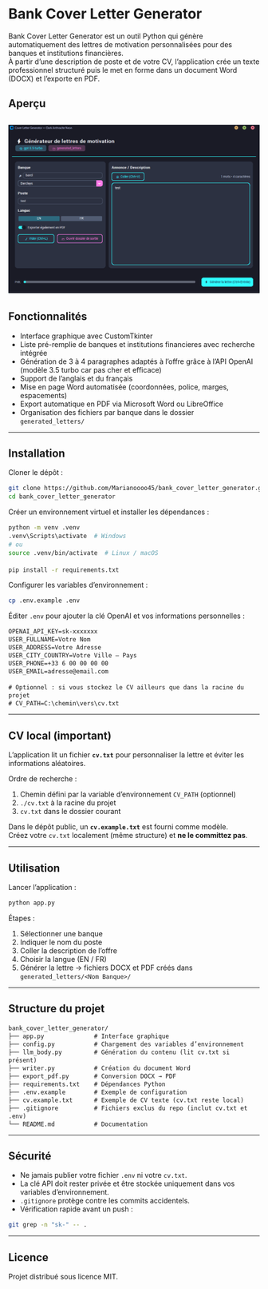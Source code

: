 # Bank Cover Letter Generator

Bank Cover Letter Generator est un outil Python qui génère automatiquement des lettres de motivation personnalisées pour des banques et institutions financières.  
À partir d’une description de poste et de votre CV, l’application crée un texte professionnel structuré puis le met en forme dans un document Word (DOCX) et l’exporte en PDF.

## Aperçu

![Interface – Dark Mode](docs/screenshot-ui.png)
---

## Fonctionnalités

- Interface graphique avec CustomTkinter  
- Liste pré-remplie de banques et institutions financieres avec recherche intégrée  
- Génération de 3 à 4 paragraphes adaptés à l’offre grâce à l’API OpenAI (modèle 3.5 turbo car pas cher et efficace) 
- Support de l’anglais et du français  
- Mise en page Word automatisée (coordonnées, police, marges, espacements)  
- Export automatique en PDF via Microsoft Word ou LibreOffice  
- Organisation des fichiers par banque dans le dossier `generated_letters/`

---

## Installation

Cloner le dépôt :
~~~bash
git clone https://github.com/Marianoooo45/bank_cover_letter_generator.git
cd bank_cover_letter_generator
~~~

Créer un environnement virtuel et installer les dépendances :
~~~bash
python -m venv .venv
.venv\Scripts\activate  # Windows
# ou
source .venv/bin/activate  # Linux / macOS

pip install -r requirements.txt
~~~

Configurer les variables d’environnement :
~~~bash
cp .env.example .env
~~~

Éditer `.env` pour ajouter la clé OpenAI et vos informations personnelles :
~~~dotenv
OPENAI_API_KEY=sk-xxxxxxx
USER_FULLNAME=Votre Nom
USER_ADDRESS=Votre Adresse
USER_CITY_COUNTRY=Votre Ville – Pays
USER_PHONE=+33 6 00 00 00 00
USER_EMAIL=adresse@email.com

# Optionnel : si vous stockez le CV ailleurs que dans la racine du projet
# CV_PATH=C:\chemin\vers\cv.txt
~~~

---

## CV local (important)

L’application lit un fichier **`cv.txt`** pour personnaliser la lettre et éviter les informations aléatoires.

Ordre de recherche :
1. Chemin défini par la variable d’environnement `CV_PATH` (optionnel)  
2. `./cv.txt` à la racine du projet  
3. `cv.txt` dans le dossier courant

Dans le dépôt public, un **`cv.example.txt`** est fourni comme modèle.  
Créez votre `cv.txt` localement (même structure) et **ne le committez pas**.

---

## Utilisation

Lancer l’application :
~~~bash
python app.py
~~~

Étapes :
1. Sélectionner une banque  
2. Indiquer le nom du poste  
3. Coller la description de l’offre  
4. Choisir la langue (EN / FR)  
5. Générer la lettre → fichiers DOCX et PDF créés dans `generated_letters/<Nom Banque>/`

---

## Structure du projet

~~~text
bank_cover_letter_generator/
├── app.py              # Interface graphique
├── config.py           # Chargement des variables d’environnement
├── llm_body.py         # Génération du contenu (lit cv.txt si présent)
├── writer.py           # Création du document Word
├── export_pdf.py       # Conversion DOCX → PDF
├── requirements.txt    # Dépendances Python
├── .env.example        # Exemple de configuration
├── cv.example.txt      # Exemple de CV texte (cv.txt reste local)
├── .gitignore          # Fichiers exclus du repo (inclut cv.txt et .env)
└── README.md           # Documentation
~~~

---

## Sécurité

- Ne jamais publier votre fichier `.env` ni votre `cv.txt`.  
- La clé API doit rester privée et être stockée uniquement dans vos variables d’environnement.  
- `.gitignore` protège contre les commits accidentels.  
- Vérification rapide avant un push :
~~~bash
git grep -n "sk-" -- .
~~~

---

## Licence

Projet distribué sous licence MIT.

